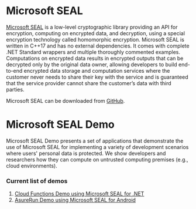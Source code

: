 # Microsoft SEAL

[Microsoft SEAL](https://www.microsoft.com/en-us/research/project/microsoft-seal) is a low-level cryptographic library providing an API for encryption, computing on encrypted data, and decryption, using a special encryption technology called homomorphic encryption. Microsoft SEAL is written in C++17 and has no external dependencies. It comes with complete .NET Standard wrappers and multiple thoroughly commented examples. Computations on encrypted data results in encrypted outputs that can be decrypted only by the original data owner, allowing developers to build end-to-end encrypted data storage and computation services where the customer never needs to share their key with the service and is guaranteed that the service provider cannot share the customer’s data with third parties.

Microsoft SEAL can be downloaded from [GitHub](https://GitHub.com/Microsoft/SEAL).

# Microsoft SEAL Demo

Microsoft SEAL Demo presents a set of applications that demonstrate the use of Microsoft SEAL for implementing a variety of development scenarios 
where users' personal data is protected. We show developers and researchers how they can compute on untrusted computing premises (e.g., cloud environments).  

### Current list of demos

1. [Cloud Functions Demo using Microsoft SEAL for .NET](CloudFunctionsDemo/README.md)
2. [AsureRun Demo using Microsoft SEAL for Android](AsureRun/README.md)
